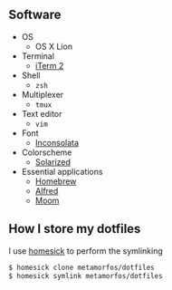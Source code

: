 ## Software
* OS
  - OS X Lion
* Terminal
  - [iTerm 2](http://www.iterm2.com/)
* Shell
  - `zsh`
* Multiplexer
  - `tmux`
* Text editor
  - `vim`
* Font
  - [Inconsolata](http://levien.com/type/myfonts/inconsolata.html)
* Colorscheme 
  - [Solarized](/altercation/solarized)
* Essential applications
  - [Homebrew](/mxcl/homebrew/)
  - [Alfred](http://alfredapp.com)
  - [Moom](http://manytricks.com/moom/)

## How I store my dotfiles
I use [homesick][homesick_home] to perform the symlinking

```bash
$ homesick clone metamorfos/dotfiles
$ homesick symlink metamorfos/dotfiles
```

[homesick_home]:http://github.com/technicalpickles/homesick
